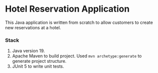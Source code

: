 # Hotel Reservation Application

This Java application is written from scratch to allow customers  to create 
new reservations at a hotel.

### Stack 
1. Java version 19.
2. Apache Maven to build project. Used `mvn archetype:generate` to generate project structure.
3. JUnit 5 to write unit tests.